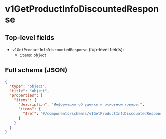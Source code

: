 # v1GetProductInfoDiscountedResponse

## Top-level fields
- `v1GetProductInfoDiscountedResponse` (top-level fields):
  - `items`: `object`

## Full schema (JSON)
```json
{
  "type": "object",
  "title": "object",
  "properties": {
    "items": {
      "description": "Информация об уценке и основном товаре.",
      "items": {
        "$ref": "#/components/schemas/v1GetProductInfoDiscountedResponseItem"
      }
    }
  }
}
```
